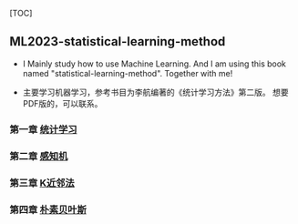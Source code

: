 [TOC]

## ML2023-statistical-learning-method

* I Mainly study how to use Machine Learning. And I am using this book named "statistical-learning-method". Together with me!

* 主要学习机器学习，参考书目为李航编著的《统计学习方法》第二版。 想要PDF版的，可以联系。

### 第一章 [统计学习]()

### 第二章 [感知机](https://github.com/xyconggege/ML2023-statistical-learning-method/tree/main/Perceptron)

### 第三章 [K近邻法](https://github.com/xyconggege/ML2023-statistical-learning-method/tree/main/KNearestNeighbors)

### 第四章 [朴素贝叶斯](https://github.com/xyconggege/ML2023-statistical-learning-method/tree/main/NaiveBayes)
